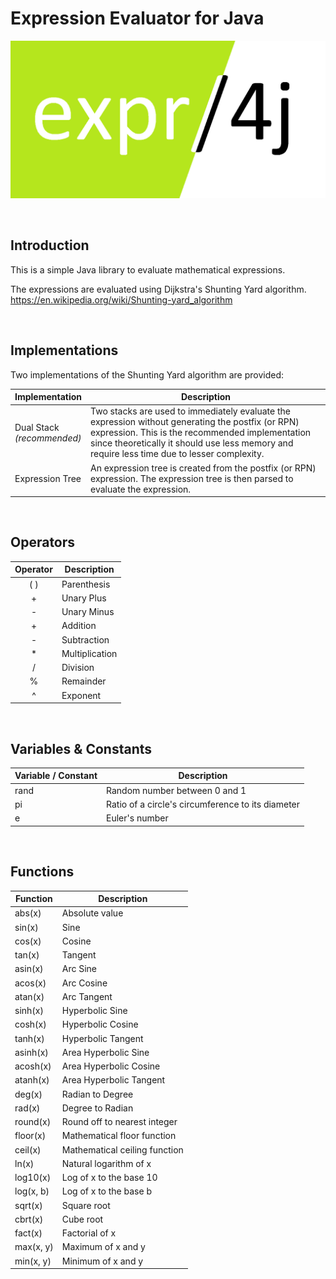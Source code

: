 # Expression Evaluator for Java

![expr4j logo](expr4j.png)

<br/>

## Introduction
This is a simple Java library to evaluate mathematical expressions.

The expressions are evaluated using Dijkstra's Shunting Yard algorithm.<br/>
https://en.wikipedia.org/wiki/Shunting-yard_algorithm

<br/>

## Implementations
Two implementations of the Shunting Yard algorithm are provided:


| Implementation | Description |
| -------------- | ----------- |
| Dual Stack<br/>*(recommended)* | Two stacks are used to immediately evaluate the expression without generating the postfix (or RPN) expression. This is the recommended implementation since theoretically it should use less memory and require less time due to lesser complexity. |
| Expression Tree | An expression tree is created from the postfix (or RPN) expression. The expression tree is then parsed to evaluate the expression. |

<br/>

## Operators


| Operator | Description    |
| :------: | -------------- |
| ( )      | Parenthesis    |
| +        | Unary Plus     |
| -        | Unary Minus    |
| +        | Addition       |
| -        | Subtraction    |
| *        | Multiplication |
| /        | Division       |
| %        | Remainder      |
| ^        | Exponent       |

<br/>

## Variables & Constants


| Variable / Constant | Description                                       |
| ------------------- | ------------------------------------------------- |
| rand                | Random number between 0 and 1                     |
| pi                  | Ratio of a circle's circumference to its diameter |
| e                   | Euler's number                                    |

<br/>


## Functions


| Function  | Description                   |
| --------- | ----------------------------- |
| abs(x)    | Absolute value                |
| sin(x)    | Sine                          |
| cos(x)    | Cosine                        |
| tan(x)    | Tangent                       |
| asin(x)   | Arc Sine                      |
| acos(x)   | Arc Cosine                    |
| atan(x)   | Arc Tangent                   |
| sinh(x)   | Hyperbolic Sine               |
| cosh(x)   | Hyperbolic Cosine             |
| tanh(x)   | Hyperbolic Tangent            |
| asinh(x)  | Area Hyperbolic Sine          |
| acosh(x)  | Area Hyperbolic Cosine        |
| atanh(x)  | Area Hyperbolic Tangent       |
| deg(x)    | Radian to Degree              |
| rad(x)    | Degree to Radian              |
| round(x)  | Round off to nearest integer  |
| floor(x)  | Mathematical floor function   |
| ceil(x)   | Mathematical ceiling function |
| ln(x)     | Natural logarithm of x        |
| log10(x)  | Log of x to the base 10       |
| log(x, b) | Log of x to the base b        |
| sqrt(x)   | Square root                   |
| cbrt(x)   | Cube root                     |
| fact(x)   | Factorial of x                |
| max(x, y) | Maximum of x and y            |
| min(x, y) | Minimum of x and y            |
